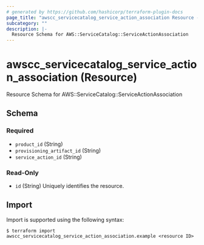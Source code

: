 ```yaml
---
# generated by https://github.com/hashicorp/terraform-plugin-docs
page_title: "awscc_servicecatalog_service_action_association Resource - terraform-provider-awscc"
subcategory: ""
description: |-
  Resource Schema for AWS::ServiceCatalog::ServiceActionAssociation
---
```


# awscc_servicecatalog_service_action_association (Resource)

Resource Schema for AWS::ServiceCatalog::ServiceActionAssociation



<!-- schema generated by tfplugindocs -->
## Schema

### Required

- `product_id` (String)
- `provisioning_artifact_id` (String)
- `service_action_id` (String)

### Read-Only

- `id` (String) Uniquely identifies the resource.

## Import

Import is supported using the following syntax:

```shell
$ terraform import awscc_servicecatalog_service_action_association.example <resource ID>
```
